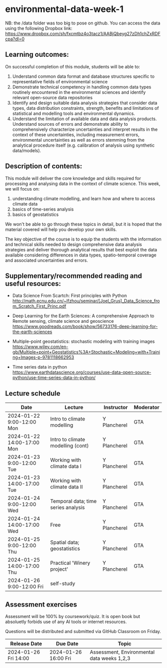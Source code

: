 # environmental-data-week-1

NB: the /data folder was too big to pose on github. You can access the data using the following Dropbox link: 
https://www.dropbox.com/sh/fxcmtbz4o3tacz1/AABjQbeyg27zDh1chZxRDFcpa?dl=0


## Learning outcomes:

On successful completion of this module, students will be able to:
1.	Understand common data format and database structures specific to representative fields of environmental science 
2.	Demonstrate technical competency in handling common data types routinely encountered in the environmental sciences and identify relevant open-source data repositories
3.	Identify and design suitable data analysis strategies that consider data types, data distribution constraints, strength, benefits and limitations of statistical and modelling tools and environmental dynamics.
4.	Understand the limitation of available data and data analysis products. Understand sources of errors and demonstrate ability to comprehensively characterize uncertainties and interpret results in the context of these uncertainties, including measurement errors, environmental uncertainties as well as errors stemming from the analytical procedure itself (e.g. calibration of analysis using synthetic data/models). 

## Description of contents:

This module will deliver the core knowledge and skills required for processing and analysing data in the context of climate science. 
This week, we will focus on: 
1. understanding climate modelling, and learn how and where to access climate data
2. basics of time-series analysis
3. basics of geostatistics

We won't be able to go through these topics in detail, but it is hoped that the material covered will help you develop your own skills. 

The key objective of the course is to equip the students with the information and technical skills needed to design comprehensive data analysis strategies and deliver thorough analytical results that best exploit the data available considering differences in data types, spatio-temporal coverage and associated uncertainties and errors.  

## Supplementary/recommended reading and useful resources:
* Data Science From Scartch: First principles with Python
http://math.ecnu.edu.cn/~lfzhou/seminar/[Joel_Grus]_Data_Science_from_Scratch_First_Princ.pdf

* Deep Learning for the Earth Sciences: A comprehensive Approach to Remote sensing, climate science and geoscience
https://www.goodreads.com/book/show/56733176-deep-learning-for-the-earth-sciences

* Multiple-point geostatistics: stochastic modeling with training images
https://www.wiley.com/en-gb/Multiple+point+Geostatistics%3A+Stochastic+Modeling+with+Training+Images-p-9781118662953

* Time series data in python
https://www.earthdatascience.org/courses/use-data-open-source-python/use-time-series-data-in-python/



## Lecture schedule

|Date                       | Lecture                             |Instructor  |Moderator   |
|---------------------------|-------------------------------------|------------|------------|
|2024-01-22 9:00-12:00 Mon  | Intro to climate modelling          | Y Plancherel        | GTA         |
|2024-01-22 14:00-17:00 Mon | Intro to climate modelling (cont)   | Y Plancherel        | GTA         |
|2024-01-23 9:00-12:00 Tue  | Working with climate data I         | Y Plancherel        | GTA         |
|2024-01-23 14:00-17:00 Tue | Working with climate data II        | Y Plancherel        | GTA         |
|2024-01-24 9:00-12:00 Wed  | Temporal data; time series analysis | Y Plancherel        | GTA         |
|2024-01-24 14:00-17:00 Wed | Free                                | Y Plancherel        | GTA         |
|2024-01-25 9:00-12:00 Thu  | Spatial data; geostatistics         | Y Plancherel        | GTA         |
|2024-01-25 14:00-17:00 Thu | Practical 'Winery project'      | Y Plancherel        | GTA         |
|2024-01-26 9:00-12:00 Fri  | self-study        |         |             |

## Assessment exercises
Assessment will be 100% by coursework/quiz. It is open book but absoluetly forbids use of any AI tools or internet resources. 

Questions will be distributed and submitted via GitHub Classroom on Friday. 

|Release Date         | Due Date            | Topic                             |
|---------------------|---------------------|-----------------------------------|
|2024-01-26 Fri 14:00 | 2024-01-26 16:00 Fri| Assessment, Environmental data weeks 1,2,3         |

